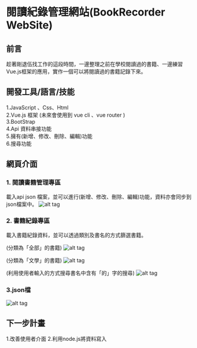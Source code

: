 # 閱讀紀錄管理網站(BookRecorder WebSite)


## 前言
趁著剛退伍找工作的這段時間，一邊整理之前在學校閱讀過的書籍、一邊練習Vue.js框架的應用，實作一個可以將閱讀過的書籍記錄下來。

## 開發工具/語言/技能
1.JavaScript 、Css、Html  
2.Vue.js 框架 (未來會使用到 vue cli 、vue router )  
3.BootStrap  
4.Api 資料串接功能  
5.擁有(新增、修改、刪除、編輯)功能  
6.搜尋功能  


## 網頁介面

### 1. 閱讀書籍管理專區

載入api  json  檔案，並可以進行(新增、修改、刪除、編輯)功能，資料亦會同步到json檔案中。
![alt tag](http://imgur.com/B9Ex66v.jpg)


### 2. 書籍紀錄專區

載入書籍紀錄資料，並可以透過類別及書名的方式篩選書籍。

(分類為「全部」的書籍)
![alt tag](http://imgur.com/gsNUX1J.jpg)

(分類為「文學」的書籍)
![alt tag](http://imgur.com/FzHh9Hd.jpg)

(利用使用者輸入的方式搜尋書名中含有「的」字的搜尋)
![alt tag](http://imgur.com/NK7uFbF.jpg)

### 3.json檔

![alt tag](http://imgur.com/nJ1RKHK.jpg)

## 下一步計畫
1.改善使用者介面
2.利用node.js將資料寫入



